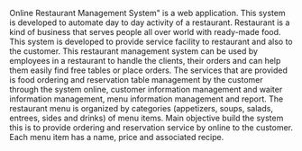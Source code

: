 Online Restaurant Management System" is a web application. This system is developed to automate day to day activity of a restaurant. Restaurant is a kind of business that serves people all over world with ready-made food. This system is developed to provide service facility to restaurant and also to the customer. This restaurant management system can be used by employees in a restaurant to handle the clients, their orders and can help them easily find free tables or place orders. The services that are provided is food ordering and reservation table management by the customer through the system online, customer information management and waiter information management, menu information management and report. The restaurant menu is organized by categories (appetizers, soups, salads, entrees, sides and drinks) of menu items. Main objective build the system this is to provide ordering and reservation service by online to the customer. Each menu item has a name, price and associated recipe.
